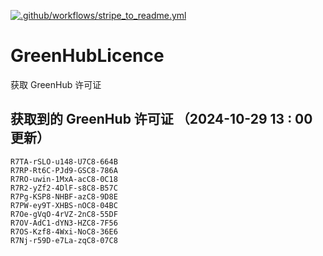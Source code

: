 [![.github/workflows/stripe_to_readme.yml](https://github.com/zjx-kimi/GreenHubLicence/actions/workflows/stripe_to_readme.yml/badge.svg)](https://github.com/zjx-kimi/GreenHubLicence/actions/workflows/stripe_to_readme.yml)
# GreenHubLicence
获取 GreenHub 许可证
## 获取到的 GreenHub 许可证 （2024-10-29 13 : 00 更新）
```
R7TA-rSLO-u148-U7C8-664B
R7RP-Rt6C-PJd9-GSC8-786A
R7RO-uwin-1MxA-acC8-0C18
R7R2-yZf2-4DlF-s8C8-B57C
R7Pg-KSP8-NHBF-azC8-9D8E
R7PW-ey9T-XHBS-nOC8-04BC
R7Oe-gVqO-4rVZ-2nC8-55DF
R7OV-AdC1-dYN3-HZC8-7F56
R7OS-Kzf8-4Wxi-NoC8-36E6
R7Nj-r59D-e7La-zqC8-07C8
```
